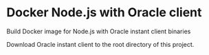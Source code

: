# Docker Node.js with Oracle client

Build Docker image for Node.js with Oracle instant client binaries

Download Oracle instant client to the root directory of this project.
